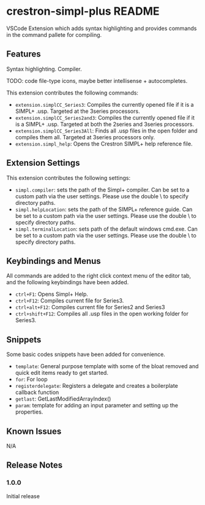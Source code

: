 # crestron-simpl-plus README

VSCode Extension which adds syntax highlighting and provides commands in the command pallete for compiling.


## Features

Syntax highlighting. Compiler. 

TODO: code file-type icons, maybe better intellisense + autocompletes.

This extension contributes the following commands:
* `extension.simplCC_Series3`: Compiles the currently opened file if it is a SIMPL+ .usp. Targeted at the 3series processors.
* `extension.simplCC_Series2and3`: Compiles the currently opened file if it is a SIMPL+ .usp. Targeted at both the 2series and 3series processors.
* `extension.simplCC_Series3All`: Finds all .usp files in the open folder and compiles them all. Targeted at 3series processors only.
* `extension.simpl_help`: Opens the Crestron SIMPL+ help reference file. 



## Extension Settings

This extension contributes the following settings:

* `simpl.compiler`: sets the path of the Simpl+ compiler. Can be set to a custom path via the user settings. Please use the double \ to specify directory paths.
* `simpl.helpLocation`: sets the path of the SIMPL+ reference guide. Can be set to a custom path via the user settings. Please use the double \ to specify directory paths.
* `simpl.terminalLocation`: sets path of the default windows cmd.exe. Can be set to a custom path via the user settings. Please use the double \ to specify directory paths. 

## Keybindings and Menus
All commands are added to the right click context menu of the editor tab, and the following keybindings have been added.
* `ctrl+F1`: Opens Simpl+ Help.
* `ctrl+F12`: Compiles current file for Series3.
* `ctrl+alt+F12`: Compiles current file for Series2 and Series3
* `ctrl+shift+F12`: Compiles all .usp files in the open working folder for Series3.

## Snippets
Some basic codes snippets have been added for convenience.
* `template`: General purpose template with some of the bloat removed and quick edit items ready to get started.
* `for`: For loop
* `registerdelegate`: Registers a delegate and creates a boilerplate callback function 
* `getlast`: GetLastModifiedArrayIndex()
* `param`: template for adding an input parameter and setting up the properties.

## Known Issues

N/A

## Release Notes

### 1.0.0

Initial release 

